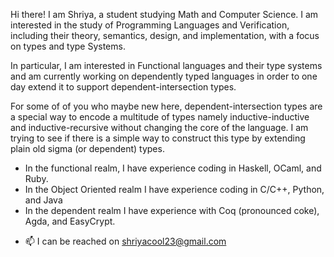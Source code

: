 Hi there! I am Shriya, a student studying Math and Computer Science. 
I am interested in the study of Programming Languages and Verification, 
including their theory, semantics, design, and implementation, with a focus on types and type Systems.


In particular, I am interested in Functional languages and their type systems and am currently
working on dependently typed languages in order to one day extend it to support dependent-intersection types.

For some of of you who maybe new here, dependent-intersection types are a special way to encode a 
multitude of types namely inductive-inductive and inductive-recursive without changing the core of the
language. I am trying to see if there is a simple way to construct this type by extending plain old
sigma (or dependent) types.

* In the functional realm, I have experience coding in Haskell, OCaml, and Ruby. 
* In the Object Oriented realm I have experience coding in C/C++, Python, and Java
* In the dependent realm I have experience with Coq (pronounced coke), Agda, and EasyCrypt.
- 📫 I can be reached on shriyacool23@gmail.com

<!---
SmoothThunk/SmoothThunk is a ✨ special ✨ repository because its `README.md` (this file) appears on your GitHub profile.
You can click the Preview link to take a look at your changes.
--->

